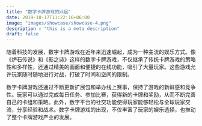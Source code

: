 ```yaml
---
title: "数字卡牌游戏的兴起"
date: 2019-10-17T11:22:16+06:00
image: "images/showcase/showcase-4.png"
description : "this is a meta description"
draft: false
---
```


随着科技的发展，数字卡牌游戏在近年来迅速崛起，成为一种主流的娱乐方式。像《炉石传说》和《影之诗》这样的数字卡牌游戏，不仅继承了传统卡牌游戏的策略性和多样性，还通过精美的画面和便捷的在线功能，吸引了大量玩家。这些游戏允许玩家随时随地进行对战，打破了时间和空间的限制。

数字卡牌游戏还通过不断更新扩展包和举办线上赛事，保持了游戏的新鲜感和竞争性。玩家可以通过完成每日任务、参加比赛，获得新的卡牌和奖励，从而不断完善自己的卡组和策略。此外，数字平台的社交功能使得玩家能够轻松与全球玩家交流，分享经验和战术。数字卡牌游戏的出现，不仅丰富了玩家的娱乐选择，也推动了整个卡牌游戏产业的发展。